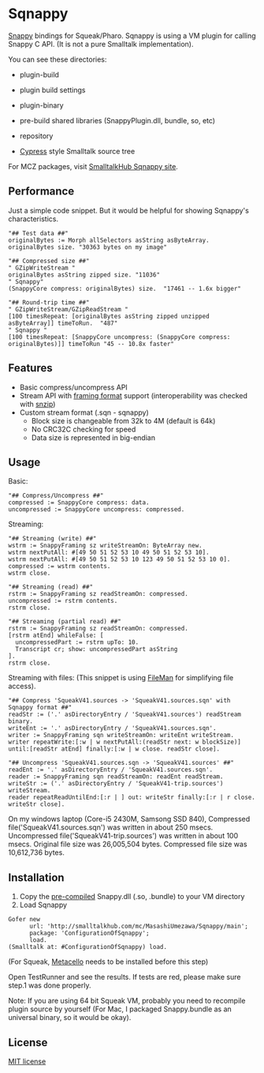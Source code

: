 Sqnappy
=======

[Snappy](https://code.google.com/p/snappy/ "Snappy") bindings for Squeak/Pharo.
Sqnappy is using a VM plugin for calling Snappy C API. (It is not a pure Smalltalk implementation).

You can see these directories:

- plugin-build
 + plugin build settings
- plugin-binary
 + pre-build shared libraries (SnappyPlugin.dll, bundle, so, etc)
- repository
 + [Cypress](https://github.com/CampSmalltalk/Cypress) style Smalltalk source tree

For MCZ packages, visit [SmalltalkHub Sqnappy site](http://smalltalkhub.com/#!/~MasashiUmezawa/Sqnappy).

## Performance ##
Just a simple code snippet. But it would be helpful for showing Sqnappy's characteristics.

```Smalltalk
"## Test data ##"
originalBytes := Morph allSelectors asString asByteArray.
originalBytes size. "30363 bytes on my image"

"## Compressed size ##"
" GZipWriteStream "
originalBytes asString zipped size. "11036"
" Sqnappy"
(SnappyCore compress: originalBytes) size.  "17461 -- 1.6x bigger"

"## Round-trip time ##"
" GZipWriteStream/GZipReadStream "
[100 timesRepeat: [originalBytes asString zipped unzipped asByteArray]] timeToRun.  "487"
" Sqnappy "
[100 timesRepeat: [SnappyCore uncompress: (SnappyCore compress: originalBytes)]] timeToRun "45 -- 10.8x faster"
```

## Features ##
- Basic compress/uncompress API
- Stream API with [framing format](http://code.google.com/p/snappy/source/browse/trunk/framing_format.txt) support (interoperability was checked with [snzip](https://github.com/kubo/snzip))
- Custom stream format (.sqn - sqnappy)
	- Block size is changeable from 32k to 4M (default is 64k)
	- No CRC32C checking for speed
	- Data size is represented in big-endian

## Usage ##
Basic:
```Smalltalk
"## Compress/Uncompress ##"
compressed := SnappyCore compress: data.
uncompressed := SnappyCore uncompress: compressed.
```

Streaming:
```Smalltalk
"## Streaming (write) ##"
wstrm := SnappyFraming sz writeStreamOn: ByteArray new.
wstrm nextPutAll: #[49 50 51 52 53 10 49 50 51 52 53 10].
wstrm nextPutAll: #[49 50 51 52 53 10 123 49 50 51 52 53 10 0].
compressed := wstrm contents.
wstrm close.
```
```Smalltalk
"## Streaming (read) ##"
rstrm := SnappyFraming sz readStreamOn: compressed.
uncompressed := rstrm contents.
rstrm close.
```
```Smalltalk
"## Streaming (partial read) ##"
rstrm := SnappyFraming sz readStreamOn: compressed.
[rstrm atEnd] whileFalse: [
  uncompressedPart := rstrm upTo: 10.
  Transcript cr; show: uncompressedPart asString
].
rstrm close.
```

Streaming with files: (This snippet is using [FileMan](https://github.com/mumez/FileMan) for simplifying file access).
```Smalltalk
"## Compress 'SqueakV41.sources -> 'SqueakV41.sources.sqn' with Sqnappy format ##"
readStr := ('.' asDirectoryEntry / 'SqueakV41.sources') readStream binary.
writeEnt := '.' asDirectoryEntry / 'SqueakV41.sources.sqn'.
writer := SnappyFraming sqn writeStreamOn: writeEnt writeStream.
writer repeatWrite:[:w | w nextPutAll:(readStr next: w blockSize)] until:[readStr atEnd] finally:[:w | w close. readStr close].

"## Uncompress 'SqueakV41.sources.sqn -> 'SqueakV41.sources' ##"
readEnt := '.' asDirectoryEntry / 'SqueakV41.sources.sqn'.
reader := SnappyFraming sqn readStreamOn: readEnt readStream.
writeStr := ('.' asDirectoryEntry / 'SqueakV41-trip.sources') writeStream.
reader repeatReadUntilEnd:[:r | ] out: writeStr finally:[:r | r close. writeStr close].
```

On my windows laptop (Core-i5 2430M, Samsong SSD 840), Compressed file('SqueakV41.sources.sqn') was written in about 250 msecs. Uncompressed file('SqueakV41-trip.sources') was written in about 100 msecs.
Original file size was 26,005,504 bytes. Compressed file size was 10,612,736 bytes.

## Installation ##
1. Copy the [pre-compiled](https://github.com/mumez/sqnappy/blob/master/plugin-binary/) Snappy.dll (.so, .bundle) to your VM directory
2. Load Sqnappy

```Smalltalk
Gofer new
      url: 'http://smalltalkhub.com/mc/MasashiUmezawa/Sqnappy/main';
      package: 'ConfigurationOfSqnappy';
      load.
(Smalltalk at: #ConfigurationOfSqnappy) load.
```
(For Squeak, [Metacello](https://github.com/dalehenrich/metacello-work) needs to be installed before this step)

Open TestRunner and see the results. If tests are red, please make sure step.1 was done properly.
 
Note: If you are using 64 bit Squeak VM, probably you need to recompile plugin source by yourself (For Mac, I packaged Snappy.bundle as an universal binary, so it would be okay). 

## License ##
[MIT license](http://opensource.org/licenses/MIT)